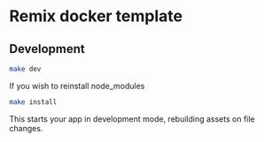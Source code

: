 # Remix docker template
## Development

```sh
make dev
```

If you wish to reinstall node_modules

```sh
make install
```

This starts your app in development mode, rebuilding assets on file changes.
